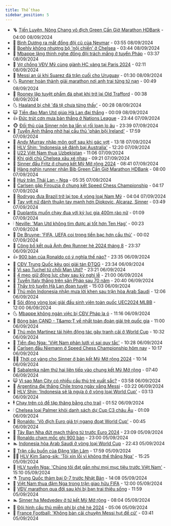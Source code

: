 ```yaml
---
title: Thể thao
sidebar_position: 5
---
```


<!-- vnexpress-the-thao:START -->
- 🪜 [Tiến Luyện, Nông Chang vô địch Green Cần Giờ Marathon HDBank](https://vnexpress.net/tien-luyen-nong-chang-vo-dich-green-can-gio-marathon-hdbank-4789910.html) - 04:00 08/09/2024
- 🦩 [Bình Dương ra mắt đồng đội cũ của Neymar](https://vnexpress.net/binh-duong-ra-mat-dong-doi-cu-cua-neymar-4790385.html) - 03:55 08/09/2024
- 🧰 [Boehly không nhượng bộ &#39;nội chiến&#39; ở Chelsea](https://vnexpress.net/boehly-khong-nhuong-bo-noi-chien-o-chelsea-4790365.html) - 03:44 08/09/2024
- 🤗 [Mbappe lặng thinh nghe đồng đội trách mắng ở tuyển Pháp](https://vnexpress.net/mbappe-lang-thinh-nghe-dong-doi-trach-mang-o-tuyen-phap-4790350.html) - 03:37 08/09/2024
- 🥳 [Vợ chồng VĐV Mỹ cùng giành HC vàng tại Paris 2024](https://vnexpress.net/vo-chong-vdv-my-cung-gianh-hc-vang-tai-paris-2024-4790341.html) - 02:11 08/09/2024
- 🦣 [Messi an ủi khi Suarez đá trận cuối cho Uruguay](https://vnexpress.net/messi-an-ui-khi-suarez-da-tran-cuoi-cho-uruguay-4790332.html) - 01:30 08/09/2024
- 🌜 [Runner hoàn thành giải marathon nơi anh trai từng tử nạn](https://vnexpress.net/runner-hoan-thanh-giai-marathon-noi-anh-trai-tung-tu-nan-4789146.html) - 00:49 08/09/2024
- 🫶 [Rooney lập tuyệt phẩm đá phạt khi trở lại Old Trafford](https://vnexpress.net/rooney-lap-tuyet-pham-da-phat-khi-tro-lai-old-trafford-4790324.html) - 00:38 08/09/2024
- 🌜 [Haaland bị chê &#39;đá tệ chưa từng thấy&#39;](https://vnexpress.net/haaland-bi-che-da-te-chua-tung-thay-4790323.html) - 00:28 08/09/2024
- 😺 [Tiền đạo Man Utd giúp Hà Lan đại thắng](https://vnexpress.net/tien-dao-man-utd-giup-ha-lan-dai-thang-4790322.html) - 00:09 08/09/2024
- 👍 [Đức trút cơn mưa bàn thắng ở Nations League](https://vnexpress.net/duc-trut-con-mua-ban-thang-o-nations-league-4790317.html) - 23:44 07/09/2024
- 🐵 [Đối thủ của Sinner nôn ba lần vì rối loạn lo âu](https://vnexpress.net/doi-thu-cua-sinner-non-ba-lan-vi-roi-loan-lo-au-4790315.html) - 23:39 07/09/2024
- 💫 [Tuyển Anh thắng nhờ hai cầu thủ &#39;phản bội Ireland&#39;](https://vnexpress.net/tuyen-anh-thang-nho-hai-cau-thu-phan-boi-ireland-4790314.html) - 17:59 07/09/2024
- 🦆 [Andy Murray nhập môn golf sau khi gác vợt](https://vnexpress.net/andy-murray-nhap-mon-golf-sau-khi-gac-vot-4790281.html) - 13:18 07/09/2024
- 🙉 [HLV Shin: &#39;Indonesia sẽ đánh bại Australia&#39;](https://vnexpress.net/hlv-shin-indonesia-se-danh-bai-australia-4790266.html) - 12:20 07/09/2024
- 📝 [U22 Việt Nam thua Uzbekistan](https://vnexpress.net/u22-viet-nam-thua-uzbekistan-4790250.html) - 11:06 07/09/2024
- 💯 [Khi giới chủ Chelsea xâu xé nhau](https://vnexpress.net/khi-gioi-chu-chelsea-xau-xe-nhau-4790142.html) - 09:21 07/09/2024
- 🌈 [Sinner đấu Fritz ở chung kết Mỹ Mở rộng 2024](https://vnexpress.net/sinner-dau-fritz-o-chung-ket-my-mo-rong-2024-4790216.html) - 08:41 07/09/2024
- 🦩 [Hàng nghìn runner nhận Bib Green Cần Giờ Marathon HDBank](https://vnexpress.net/hang-nghin-runner-nhan-bib-green-can-gio-marathon-hdbank-4789908.html) - 08:00 07/09/2024
- 🐲 [Huỷ trận Thái Lan – Nga](https://vnexpress.net/huy-tran-thai-lan-nga-4790106.html) - 05:35 07/09/2024
- 🌁 [Carlsen gặp Firouzja ở chung kết Speed Chess Championship](https://vnexpress.net/carlsen-gap-firouzja-o-chung-ket-speed-chess-championship-4790134.html) - 04:17 07/09/2024
- 💯 [Rodrygo đưa Brazil trở lại top 4 vòng loại Nam Mỹ](https://vnexpress.net/rodrygo-dua-brazil-tro-lai-top-4-vong-loai-nam-my-4790108.html) - 04:04 07/09/2024
- 🌝 [Tay vợt nữ đánh thuận tay mạnh hơn Djokovic, Alcaraz, Sinner](https://vnexpress.net/tay-vot-nu-danh-thuan-tay-manh-hon-djokovic-alcaraz-sinner-4790072.html) - 03:49 07/09/2024
- 🤖 [Duplantis muốn chạy đua với kỷ lục gia 400m rào nữ](https://vnexpress.net/duplantis-muon-chay-dua-voi-ky-luc-gia-400m-rao-nu-4790048.html) - 01:09 07/09/2024
- 🕯 [Neville: &#39;Man Utd không tìm được ai tốt hơn Ten Hag&#39;](https://vnexpress.net/neville-man-utd-khong-tim-duoc-ai-tot-hon-ten-hag-4790041.html) - 00:23 07/09/2024
- 🧰 [De Bruyne: &#39;FIFA, UEFA coi trọng tiền bạc hơn cầu thủ&#39;](https://vnexpress.net/de-bruyne-fifa-uefa-coi-trong-tien-bac-hon-cau-thu-4790035.html) - 00:02 07/09/2024
- 🥳 [Công bố kết quả Ảnh đẹp Runner hè 2024 tháng 8](https://vnexpress.net/cong-bo-ket-qua-anh-dep-runner-he-2024-thang-8-4789296.html) - 23:37 06/09/2024
- 👍 [900 bàn của Ronaldo có ý nghĩa thế nào?](https://vnexpress.net/900-ban-cua-ronaldo-co-y-nghia-the-nao-4790005.html) - 23:35 06/09/2024
- 💪 [CĐV Trung Quốc kêu gọi giải tán ĐTQG](https://vnexpress.net/cdv-trung-quoc-keu-goi-giai-tan-dtqg-4790017.html) - 23:34 06/09/2024
- 👹 [Vì sao Tuchel từ chối Man Utd?](https://vnexpress.net/vi-sao-tuchel-tu-choi-man-utd-4789990.html) - 23:21 06/09/2024
- 🧰 [4 mẹo giữ động lực chạy sau kỳ nghỉ lễ](https://vnexpress.net/4-meo-giu-dong-luc-chay-sau-ky-nghi-le-4790011.html) - 21:00 06/09/2024
- 🚀 [Tuyển Italy thắng trên sân Pháp sau 70 năm](https://vnexpress.net/tuyen-italy-thang-tren-san-phap-sau-70-nam-4790019.html) - 20:40 06/09/2024
- 🎃 [Thầy trò tuyển Hà Lan đoạn tuyệt](https://vnexpress.net/thay-tro-tuyen-ha-lan-doan-tuyet-4789976.html) - 15:03 06/09/2024
- 🧰 [Thủ môn Indonesia nhận mưa lời khen sau trận hòa Arab Saudi](https://vnexpress.net/thu-mon-indonesia-nhan-mua-loi-khen-sau-tran-hoa-arab-saudi-4789955.html) - 12:06 06/09/2024
- 👀 [Sôi động vòng loại giải đấu sinh viên toàn quốc UEC2024 MLBB](https://vnexpress.net/soi-dong-vong-loai-giai-dau-sinh-vien-toan-quoc-uec2024-mlbb-4789831.html) - 12:00 06/09/2024
- 🌜 [Mbappe không ngán việc bị CĐV Pháp la ó](https://vnexpress.net/mbappe-khong-ngan-viec-bi-cdv-phap-la-o-4789946.html) - 11:16 06/09/2024
- 🫶 [Bóng bàn CAND - T&amp;amp;T về nhất toàn đoàn giải trẻ quốc gia](https://vnexpress.net/bong-ban-cand-t-t-ve-nhat-toan-doan-giai-tre-quoc-gia-4789824.html) - 11:00 06/09/2024
- 🦄 [Thủ môn Martinez tái hiện động tác gây tranh cãi ở World Cup](https://vnexpress.net/thu-mon-martinez-tai-hien-dong-tac-gay-tranh-cai-o-world-cup-4789918.html) - 10:32 06/09/2024
- 🥳 [Tiền đạo Nga: &#39;Việt Nam phản lưới vì sai quy tắc&#39;](https://vnexpress.net/tien-dao-nga-viet-nam-phan-luoi-vi-sai-quy-tac-4789882.html) - 10:28 06/09/2024
- 🐲 [Carlsen đấu Niemann ở Speed Chess Championship hôm nay](https://vnexpress.net/carlsen-dau-niemann-o-speed-chess-championship-hom-nay-4789922.html) - 10:17 06/09/2024
- 🧑‍🏫 [Thời cơ vàng cho Sinner ở bán kết Mỹ Mở rộng 2024](https://vnexpress.net/thoi-co-vang-cho-sinner-o-ban-ket-my-mo-rong-2024-4789875.html) - 10:14 06/09/2024
- 🤔 [Sabalenka năm thứ hai liên tiếp vào chung kết Mỹ Mở rộng](https://vnexpress.net/sabalenka-nam-thu-hai-lien-tiep-vao-chung-ket-my-mo-rong-4789842.html) - 07:40 06/09/2024
- 😺 [Vì sao Man City có nhiều cầu thủ trẻ xuất sắc?](https://vnexpress.net/vi-sao-man-city-co-nhieu-cau-thu-tre-xuat-sac-4789328.html) - 03:58 06/09/2024
- 💪 [Argentina đại thắng Chile trong ngày vắng Messi](https://vnexpress.net/argentina-dai-thang-chile-trong-ngay-vang-messi-4789655.html) - 03:22 06/09/2024
- 💼 [HLV Shin: &#39;Indonesia sẽ là ngựa ô ở vòng loại World Cup&#39;](https://vnexpress.net/hlv-shin-indonesia-se-la-ngua-o-o-vong-loai-world-cup-4789689.html) - 03:13 06/09/2024
- 🕴 [Chạy trên cỏ để tập thăng bằng cho trail](https://vnexpress.net/chay-tren-co-de-tap-thang-bang-cho-trail-4785180.html) - 01:52 06/09/2024
- 🕯 [Chelsea loại Palmer khỏi danh sách dự Cup C3 châu Âu](https://vnexpress.net/chelsea-loai-palmer-khoi-danh-sach-du-cup-c3-chau-au-4789599.html) - 01:09 06/09/2024
- 📝 [Ronaldo: &#39;Vô địch Euro giá trị ngang đoạt World Cup&#39;](https://vnexpress.net/ronaldo-vo-dich-euro-gia-tri-ngang-doat-world-cup-4789585.html) - 00:45 06/09/2024
- 🧐 [Tây Ban Nha đứt mạch thắng từ trước Euro 2024](https://vnexpress.net/tay-ban-nha-dut-mach-thang-tu-truoc-euro-2024-4789561.html) - 23:09 05/09/2024
- 🙉 [Ronaldo chạm mốc ghi 900 bàn](https://vnexpress.net/ronaldo-cham-moc-ghi-900-ban-4789565.html) - 23:00 05/09/2024
- 🏊 [Indonesia hòa Arab Saudi ở vòng loại World Cup](https://vnexpress.net/indonesia-hoa-arab-saudi-o-vong-loai-world-cup-4789563.html) - 22:43 05/09/2024
- 🌊 [Trận cầu buồn của Đặng Văn Lâm](https://vnexpress.net/tran-cau-buon-cua-dang-van-lam-4789543.html) - 17:59 05/09/2024
- 👨‍🏫 [HLV Kim Sang-sik: &#39;Tôi xin lỗi vì không thể thắng Nga&#39;](https://vnexpress.net/hlv-kim-sang-sik-toi-xin-loi-vi-khong-the-thang-nga-4789528.html) - 15:25 05/09/2024
- 🥷 [HLV tuyển Nga: &#39;Chúng tôi đạt gần như mọi mục tiêu trước Việt Nam&#39;](https://vnexpress.net/hlv-tuyen-nga-chung-toi-dat-gan-nhu-moi-muc-tieu-truoc-viet-nam-4789539.html) - 15:10 05/09/2024
- ⚗️ [Trung Quốc thảm bại 0-7 trước Nhật Bản](https://vnexpress.net/trung-quoc-tham-bai-0-7-truoc-nhat-ban-4789513.html) - 14:08 05/09/2024
- 🌮 [Việt Nam thua đậm Nga trong trận giao hữu FIFA](https://vnexpress.net/truc-tiep-tran-viet-nam-vs-nga-giao-huu-quoc-te-4789488-tong-thuat.html) - 12:00 05/09/2024
- 🤩 [VĐV marathon qua đời sau khi bị bạn trai thiêu sống](https://vnexpress.net/vdv-marathon-qua-doi-sau-khi-bi-ban-trai-thieu-song-4789477.html) - 11:59 05/09/2024
- 🏊 [Sinner hạ Medvedev ở tứ kết Mỹ Mở rộng](https://vnexpress.net/sinner-ha-medvedev-o-tu-ket-my-mo-rong-4789392.html) - 08:04 05/09/2024
- 🐎 [Đội hình cầu thủ miễn phí bị chê hè 2024](https://vnexpress.net/doi-hinh-cau-thu-mien-phi-bi-che-he-2024-4789043.html) - 05:06 05/09/2024
- 💫 [France Football: &#39;Không bàn cãi chuyện Messi hụt đề cử&#39;](https://vnexpress.net/france-football-khong-ban-cai-chuyen-messi-hut-de-cu-4789235.html) - 03:41 05/09/2024<!-- vnexpress-the-thao:END -->
